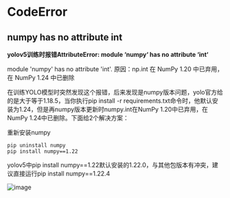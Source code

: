 # CodeError

## numpy has no attribute int

**yolov5训练时报错AttributeError: module ‘numpy‘ has no attribute ‘int‘**

module 'numpy' has no attribute 'int'.
原因：np.int 在 NumPy 1.20 中已弃用，在 NumPy 1.24 中已删除

在训练YOLO模型时突然发现这个报错，后来发现是numpy版本问题，yolo官方给的是大于等于1.18.5，当你执行pip install -r requirements.txt命令时，他默认安装为1.24，但是再numpy版本更新时numpy.int在NumPy 1.20中已弃用，在NumPy 1.24中已删除。下面给2个解决方案：

重新安装numpy

```
pip uninstall numpy
pip install numpy==1.22
```

yolov5中pip install numpy==1.22默认安装的1.22.0，与其他包版本有冲突，建议直接运行pip install numpy==1.22.4

![image](C:/Users/19409/Desktop/MD/Image/80824-20230509152011501-448118077.png)
